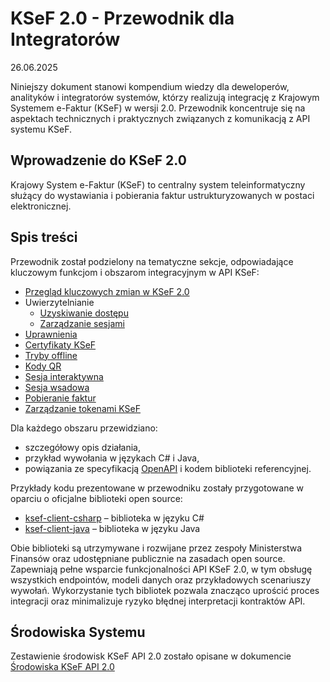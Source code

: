 # **KSeF 2.0 \- Przewodnik dla Integratorów**
26.06.2025

Niniejszy dokument stanowi kompendium wiedzy dla deweloperów, analityków i integratorów systemów, którzy realizują integrację z Krajowym Systemem e-Faktur (KSeF) w wersji 2.0. Przewodnik koncentruje się na aspektach technicznych i praktycznych związanych z komunikacją z API systemu KSeF.

##  Wprowadzenie do KSeF 2.0

Krajowy System e-Faktur (KSeF) to centralny system teleinformatyczny służący do wystawiania i pobierania faktur ustrukturyzowanych w postaci elektronicznej.

## Spis treści
Przewodnik został podzielony na tematyczne sekcje, odpowiadające kluczowym funkcjom i obszarom integracyjnym w API KSeF:
* [Przegląd kluczowych zmian w KSeF 2.0](przeglad-kluczowych-zmian-ksef-api-2-0.md)
* Uwierzytelnianie
  * [Uzyskiwanie dostępu](uwierzytelnianie.md)
  * [Zarządzanie sesjami](auth/sesje.md)
* [Uprawnienia](uprawnienia.md)
* [Certyfikaty KSeF](certyfikaty-KSeF.md)
* [Tryby offline](tryby-offline.md)
* [Kody QR](kody-qr.md)
* [Sesja interaktywna](sesja-interaktywna.md)
* [Sesja wsadowa](sesja-wsadowa.md)
* [Pobieranie faktur](pobieranie-faktur.md)
* [Zarządzanie tokenami KSeF](tokeny-ksef.md)

Dla każdego obszaru przewidziano:

* szczegółowy opis działania,
* przykład wywołania w językach C# i Java,
* powiązania ze specyfikacją [OpenAPI](https://ksef-test.mf.gov.pl/docs/v2) i kodem biblioteki referencyjnej.

Przykłady kodu prezentowane w przewodniku zostały przygotowane w oparciu o oficjalne biblioteki open source:
* [ksef-client-csharp](https://github.com/CIRFMF/ksef-client-csharp) – biblioteka w języku C#
* [ksef-client-java](https://github.com/CIRFMF/ksef-client-java) – biblioteka w języku Java

Obie biblioteki są utrzymywane i rozwijane przez zespoły Ministerstwa Finansów oraz udostępniane publicznie na zasadach open source. Zapewniają pełne wsparcie funkcjonalności API KSeF 2.0, w tym obsługę wszystkich endpointów, modeli danych oraz przykładowych scenariuszy wywołań. Wykorzystanie tych bibliotek pozwala znacząco uprościć proces integracji oraz minimalizuje ryzyko błędnej interpretacji kontraktów API.


## Środowiska Systemu
Zestawienie środowisk KSeF API 2.0 zostało opisane w dokumencie [Środowiska KSeF API 2.0](srodowiska.md)

